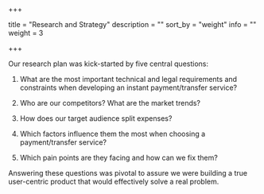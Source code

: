 +++

title = "Research and Strategy"
description = ""
sort_by = "weight"
info = ""
weight = 3

+++

Our research plan was kick-started by five central questions:

1. What are the most important technical and legal requirements and constraints when developing an instant payment/transfer service?

2. Who are our competitors? What are the market trends?

3. How does our target audience split expenses?

4. Which factors influence them the most when choosing a payment/transfer service?

5. Which pain points are they facing and how can we fix them?

Answering these questions was pivotal to assure we were building a true user-centric product that would effectively solve a real problem.
